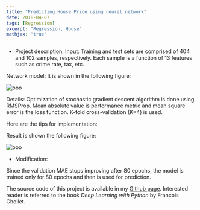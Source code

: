 ```yaml
---
title: "Predicting House Price using neural network"
date: 2018-04-07
tags: [Regression]
excerpt: "Regression, House"
mathjax: "true"
---
```

* Project description:
Input: Training and test sets are comprised of 404 and 102 samples, respectively.  Each sample is a function of 13 features such as crime rate, tax, etc.

Network model: It is shown in the following figure:

<img src="{{ site.url }}{{ site.baseurl }}/images/House/Boston.jpg" alt="ooo">

Details: Optimization of stochastic gradient descent algorithm is done using RMSProp. Mean absolute value is performance metric and mean square error is the loss function. K-fold cross-validation (K=4) is used.         

Here are the tips for implementation:

Result is shown the following figure:   

<img src="{{ site.url }}{{ site.baseurl }}/images/House/2.png" alt="ooo">      

* Modification:

Since the validation MAE stops improving after 80 epochs, the model is trained only for 80 epochs and then is used for prediction.   

The source code of this project is available in my [Github page](https://github.com/MohammadrezaAzimi/House-Price-Regression-NN). Interested reader is referred to the book *Deep Learning with Python* by Francois Chollet.         

